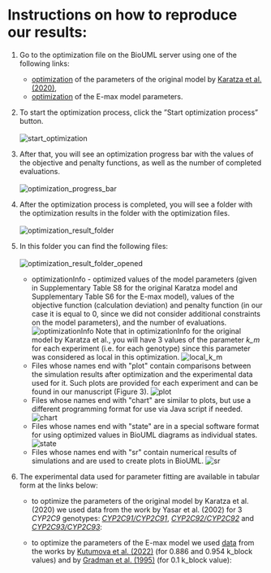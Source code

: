 # Instructions on how to reproduce our results:

1. Go to the optimization file on the BioUML server using one of the following links:<br>
   * [optimization](https://sirius-web.org/bioumlweb/#de=data/Collaboration%20(git)/CYP2C9_losartan_metabolism/Data/Optimizations/optimization%20for%20initial%20model) of the parameters of the original model by [Karatza et al. (2020)](https://doi.org/10.1111/bcpt.13321),<br>
   * [optimization](https://sirius-web.org/bioumlweb/#de=data/Collaboration%20(git)/CYP2C9_losartan_metabolism/Data/Optimizations/optimization%20for%20E-max%20model) of the E-max model parameters.

2. To start the optimization process, click the ”Start optimization process” button.
<br/><br/>
![start_optimization](https://github.com/DBgentech2023sirius/CYP2C9/blob/master/Pictures/Pictures%20of%20instructions/start_optimization.png?raw=true)

3. After that, you will see an optimization progress bar with the values of the objective and penalty functions, as well as the number of completed evaluations.
<br/><br/>
![optimization_progress_bar](https://github.com/DBgentech2023sirius/CYP2C9/blob/master/Pictures/Pictures%20of%20instructions/optimization_progress_bar.png?raw=true)

4. After the optimization process is completed, you will see a folder with the optimization results in the folder with the optimization files.
<br/><br/>
![optimization_result_folder](https://github.com/DBgentech2023sirius/CYP2C9/blob/master/Pictures/Pictures%20of%20instructions/optimization_result_folder.png?raw=true)

5. In this folder you can find the following files:
<br/><br/>
![optimization_result_folder_opened](https://github.com/DBgentech2023sirius/CYP2C9/blob/master/Pictures/Pictures%20of%20instructions/optimization_result_folder_opened.png?raw=true)

   * optimizationInfo - optimized values of the model parameters (given in Supplementary Table S8 for the original Karatza model and Supplementary Table S6 for the E-max model), values of the objective function (calculation deviation) and penalty function (in our case it is equal to 0, since we did not consider additional constraints on the model parameters), and the number of evaluations.
   ![optimizationInfo](https://github.com/DBgentech2023sirius/CYP2C9/blob/master/Pictures/Pictures%20of%20instructions/optimizationInfo.png?raw=true)
   Note that in optimizationInfo for the original model by Karatza et al., you will have 3 values of the parameter _k_m_ for each experiment (i.e. for each genotype) since this parameter was considered as local in this optimization.
   ![local_k_m](https://github.com/DBgentech2023sirius/CYP2C9/blob/master/Pictures/Pictures%20of%20instructions/local_k_m.png?raw=true)
   * Files whose names end with "plot" contain comparisons between the simulation results after optimization and the experimental data used for it. Such plots are provided for each experiment and can be found in our manuscript (Figure 3).
   ![plot](https://github.com/DBgentech2023sirius/CYP2C9/blob/master/Pictures/Pictures%20of%20instructions/plot.png?raw=true)
   * Files whose names end with "chart" are similar to plots, but use a different programming format for use via Java script if needed.
   ![chart](https://github.com/DBgentech2023sirius/CYP2C9/blob/master/Pictures/Pictures%20of%20instructions/chart.png?raw=true)
   * Files whose names end with "state" are in a special software format for using optimized values ​​in BioUML diagrams as individual states.
   ![state](https://github.com/DBgentech2023sirius/CYP2C9/blob/master/Pictures/Pictures%20of%20instructions/state.png?raw=true)
   * Files whose names end with "sr" contain numerical results of simulations and are used to create plots in BioUML.
   ![sr](https://github.com/DBgentech2023sirius/CYP2C9/blob/master/Pictures/Pictures%20of%20instructions/sr.png?raw=true)

6. The experimental data used for parameter fitting are available in tabular form at the links below:<br>
   * to optimize the parameters of the original model by Karatza et al. (2020) we used data from the work by Yasar et al. (2002) for 3 _CYP2C9_ genotypes: [_CYP2C9*1/CYP2C9*1_](https://sirius-web.org/bioumlweb/#de=data/Collaboration%20(git)/CYP2C9_losartan_metabolism/Data/Experimental%20data/Yasar2002%20-%20ExpData_CYP2C9*1_CYP2C9*1), [_CYP2C9*2/CYP2C9*2_](https://sirius-web.org/bioumlweb/#de=data/Collaboration%20(git)/CYP2C9_losartan_metabolism/Data/Experimental%20data/Yasar2002%20-%20ExpData_CYP2C9*2_CYP2C9*2) and [_CYP2C9*3/CYP2C9*3_](https://sirius-web.org/bioumlweb/#de=data/Collaboration%20(git)/CYP2C9_losartan_metabolism/Data/Experimental%20data/Yasar2002%20-%20ExpData_CYP2C9*3_CYP2C9*3):

   * to optimize the parameters  of the E-max model we used [data](https://sirius-web.org/bioumlweb/#de=data/Collaboration%20(git)/CYP2C9_losartan_metabolism/Data/Experimental%20data/Data%20for%20E-max%20model%20validation) from the works by [Kutumova et al. (2022)](https://doi.org/10.3389/fphys.2022.1070115) (for 0.886 and 0.954 k_block values) and by [Gradman et al. (1995)](https://doi.org/10.1161/01.hyp.25.6.1345) (for 0.1 k_block value):



